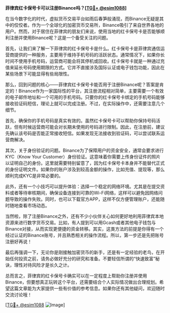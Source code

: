 **菲律宾红卡保号卡可以注册Binance吗？[[TG💪+ @esim1088](https://t.me/s/esim1088)]**

在当今数字化的时代，虚拟货币交易平台如雨后春笋般涌现，而Binance无疑是其中的佼佼者。作为一个全球化的加密货币交易所，Binance吸引了来自世界各地的用户。然而，对于居住在菲律宾的朋友们来说，使用当地的红卡保号卡是否能够顺利注册并使用Binance呢？这是一个备受关注的问题。

首先，让我们来了解一下菲律宾的红卡保号卡是什么。红卡保号卡是菲律宾通信运营商提供的一种服务，主要用于维持手机号码的活跃状态。通常情况下，如果你长时间不使用手机号码，运营商可能会将其停机或回收。红卡保号卡就是一种通过充值来延长号码使用期限的方式。它并不直接涉及国际认证或电子钱包功能，因此在某些场景下可能显得有些局限性。

那么，回到问题的核心——菲律宾红卡保号卡能否用于注册Binance呢？答案是肯定的！Binance作为一家国际性的平台，其注册流程相对简单，主要需要一个有效的电子邮件地址和一个可用的手机号码。只要你的红卡保号卡绑定的手机号码能够接收验证码短信，理论上就可以完成注册。不过，在实际操作中，还需要注意几个细节。

首先，确保你的手机号码是真实有效的。虽然红卡保号卡可以帮助你保持号码活跃，但有时候运营商可能会对长期未使用的号码进行限制。因此，在注册前，建议先确认该号码是否能正常接收短信。如果发现无法接收到验证码，可以尝试联系运营商解决。

其次，关于身份验证的问题。Binance为了保障用户的资金安全，通常会要求进行KYC（Know Your Customer）身份验证。这意味着你需要上传身份证件的照片以证明自己的身份。这里就需要特别留意了，因为红卡保号卡本身并不能替代正式的身份证明文件。如果你的账户涉及到较高金额的操作，比如充值、提现等，那么顺利完成KYC是非常必要的。

此外，还有一个小技巧可以提升体验：选择一个稳定的网络环境。尤其是在提交资料或者等待审核期间，确保设备连接到可靠的Wi-Fi网络，这样可以避免因网络问题导致的操作失败。同时，也可以下载官方APP，这样不仅方便管理账户，还能随时随地查看市场动态。

当然啦，除了注册Binance之外，还有不少小伙伴关心如何更好地利用菲律宾本地资源来进行数字货币交易。比如，有人提到可以用Gcash或者其他电子钱包与Binance对接，从而实现更便捷的资金转移。其实，这类方法的前提是你得有一个经过认证的Binance账号，并且熟悉相关的操作流程。所以，第一步还是先把账号注册好再说！

最后再强调一下，无论你是刚接触加密货币的新手，还是有一定经验的老鸟，在开始任何投资之前，请务必做好充分的研究和准备。不要轻信所谓的“快速致富”秘诀，理性对待风险才是长久之计。

总而言之，菲律宾的红卡保号卡确实可以在一定程度上帮助你注册并使用Binance，但要想真正玩转这个平台，还需要结合个人实际情况做出合理规划。希望这篇文章能为大家提供一些有价值的参考信息。如果你还有其他疑问，欢迎随时交流讨论哦！

[[TG💪+ @esim1088](https://t.me/s/esim1088) ![Image](https://i.postimg.cc/4NQfJmqS/Snipaste-2025-05-13-00-14-12.png)]